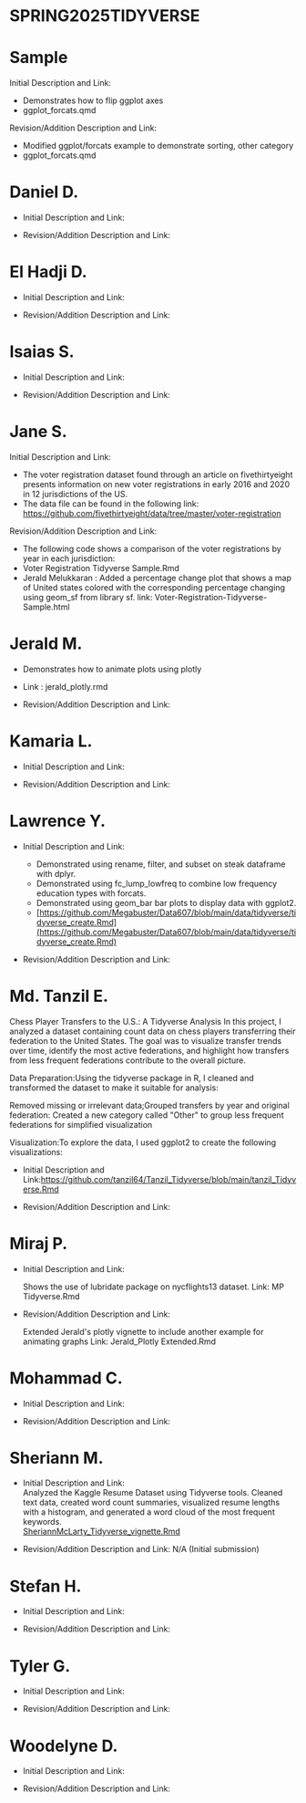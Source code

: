 # SPRING2025TIDYVERSE

# Sample
Initial Description and Link: 
* Demonstrates how to flip ggplot axes
* ggplot_forcats.qmd


Revision/Addition Description and Link: 
* Modified ggplot/forcats example to demonstrate sorting, other category
* ggplot_forcats.qmd

# Daniel D.

* Initial Description and Link:

* Revision/Addition Description and Link:



# El Hadji D.

* Initial Description and Link:

* Revision/Addition Description and Link:



# Isaias S.

* Initial Description and Link:

* Revision/Addition Description and Link:



# Jane S.

Initial Description and Link:
* The voter registration dataset found through an article on fivethirtyeight presents information on new voter registrations in early 2016 and 2020 in 12 jurisdictions of the US.
* The data file can be found in the following link: https://github.com/fivethirtyeight/data/tree/master/voter-registration

Revision/Addition Description and Link:
* The following code shows a comparison of the voter registrations by year in each jurisdiction: 
* Voter Registration Tidyverse Sample.Rmd
* Jerald Melukkaran :  Added a percentage change plot that shows a map of United states colored with the corresponding percentage changing using  geom_sf from library sf. link: Voter-Registration-Tidyverse-Sample.html




# Jerald M.

* Demonstrates how to animate plots using plotly 
* Link : jerald_plotly.rmd

* Revision/Addition Description and Link:



# Kamaria L.

* Initial Description and Link:

* Revision/Addition Description and Link:



# Lawrence Y.

* Initial Description and Link:
  * Demonstrated using rename, filter, and subset on steak dataframe with dplyr.
  * Demonstrated using fc_lump_lowfreq to combine low frequency education types with forcats.
  * Demonstrated using geom_bar bar plots to display data with ggplot2.
  * [https://github.com/Megabuster/Data607/blob/main/data/tidyverse/tidyverse_create.Rmd](https://github.com/Megabuster/Data607/blob/main/data/tidyverse/tidyverse_create.Rmd)

* Revision/Addition Description and Link:



# Md. Tanzil E.
Chess Player Transfers to the U.S.: A Tidyverse Analysis
In this project, I analyzed a dataset containing count data on chess players transferring their federation to the United States. 
The goal was to visualize transfer trends over time, identify the most active federations, and highlight how transfers from less frequent federations contribute to the overall picture.

Data Preparation:Using the tidyverse package in R, I cleaned and transformed the dataset to make it suitable for analysis:

Removed missing or irrelevant data;Grouped transfers by year and original federation:
Created a new category called "Other" to group less frequent federations for simplified visualization

Visualization:To explore the data, I used ggplot2 to create the following visualizations:


* Initial Description and Link:https://github.com/tanzil64/Tanzil_Tidyverse/blob/main/tanzil_Tidyverse.Rmd

* Revision/Addition Description and Link:



# Miraj P.

* Initial Description and Link:

  Shows the use of lubridate package on nycflights13 dataset.
  Link: MP Tidyverse.Rmd
  
* Revision/Addition Description and Link:

  Extended Jerald's plotly vignette to include another example for animating graphs
  Link: Jerald_Plotly Extended.Rmd



# Mohammad C.

* Initial Description and Link:

* Revision/Addition Description and Link:



# Sheriann M.

* Initial Description and Link:  
  Analyzed the Kaggle Resume Dataset using Tidyverse tools. Cleaned text data, created word count summaries, visualized resume lengths with a histogram, and generated a word cloud of the most frequent keywords.  
  [SheriannMcLarty_Tidyverse_vignette.Rmd](SheriannMcLarty_Tidyverse_vignette.Rmd)

* Revision/Addition Description and Link:
  N/A (Initial submission)


# Stefan H.

* Initial Description and Link:

* Revision/Addition Description and Link:



# Tyler G.

* Initial Description and Link:

* Revision/Addition Description and Link:



# Woodelyne D.

* Initial Description and Link:

* Revision/Addition Description and Link:



